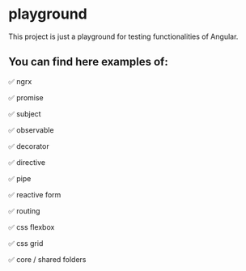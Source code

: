 # playground

This project is just a playground for testing functionalities of Angular.

## You can find here examples of:

:white_check_mark: ngrx

:white_check_mark: promise

:white_check_mark: subject

:white_check_mark: observable

:white_check_mark: decorator

:white_check_mark: directive

:white_check_mark: pipe

:white_check_mark: reactive form

:white_check_mark: routing

:white_check_mark: css flexbox

:white_check_mark: css grid

:white_check_mark: core / shared folders
